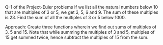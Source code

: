 Q-1 of the Project-Euler problems
If we list all the natural numbers below 10 that are multiples of 3 or 5, we get 3, 5, 6 and 9. The sum of these multiples is 23.
Find the sum of all the multiples of 3 or 5 below 1000.

Approach:
Create three functions wherein we find out sums of multiples of 3. 5 and 15. Note that while summing the multiples of 3 and 5, multiples of 15 get summed twice, hence subtract the multiples of 15 from the sum.
